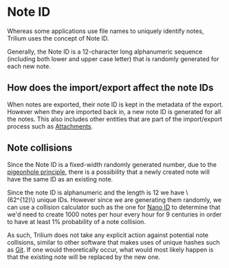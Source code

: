 # Note ID
Whereas some applications use file names to uniquely identify notes, Trilium uses the concept of Note ID.

Generally, the Note ID is a 12-character long alphanumeric sequence (including both lower and upper case letter) that is randomly generated for each new note.

## How does the import/export affect the note IDs

When notes are exported, their note ID is kept in the metadata of the export. However when they are imported back in, a new note ID is generated for all the notes. This also includes other entities that are part of the import/export process such as <a class="reference-link" href="../Basic%20Concepts%20and%20Features/Notes/Attachments.md">Attachments</a>.

## Note collisions

Since the Note ID is a fixed-width randomly generated number, due to the [pigeonhole principle](https://en.wikipedia.org/wiki/Pigeonhole_principle), there is a possibility that a newly created note will have the same ID as an existing note.

Since the note ID is alphanumeric and the length is 12 we have \\(62^{12}\\) unique IDs. However since we are generating them randomly, we can use a collision calculator such as the one for [Nano ID](https://alex7kom.github.io/nano-nanoid-cc/?alphabet=0123456789ABCDEFGHIJKLMNOPQRSTUVWXYZabcdefghijklmnopqrstuvwxyz&size=12&speed=1000&speedUnit=hour) to determine that we'd need to create 1000 notes per hour every hour for 9 centuries in order to have at least 1% probability of a note collision.

As such, Trilium does not take any explicit action against potential note collisions, similar to other software that makes uses of unique hashes such as [Git](https://stackoverflow.com/questions/10434326/hash-collision-in-git). If one would theoretically occur, what would most likely happen is that the existing note will be replaced by the new one.
